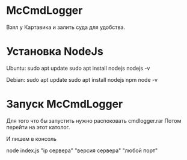 # McCmdLogger
Взял у Картавика и залить суда для удобства.


# Установка NodeJs

Ubuntu:
sudo apt update
sudo apt install nodejs
nodejs -v

Debian:
sudo apt update
sudo apt install nodejs npm
node -v

# Запуск McCmdLogger
Для того что бы запустить нужно распоковать cmdlogger.rar
Потом перейти на этот католог.

И пишем в консоль

node index.js "ip сервера" "версия сервера" "любой порт"

